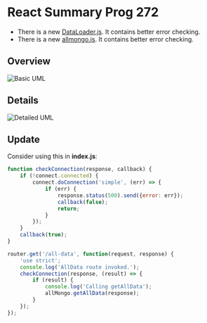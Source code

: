 # React Summary Prog 272

- There is a new [DataLoader.js][ndl]. It contains better error checking.
- There is a new [allmongo.js][amdb]. It contains better error checking.


## Overview

![Basic UML](https://s3.amazonaws.com/bucket01.elvenware.com/images/CongressUml.png)

## Details

![Detailed UML](https://s3.amazonaws.com/bucket01.elvenware.com/images/CongressDetailsUml.png)

## Update

Consider using this in **index.js**:

```javascript
function checkConnection(response, callback) {
    if (!connect.connected) {
        connect.doConnection('simple', (err) => {
            if (err) {
                response.status(500).send({error: err});
                callback(false);
                return;
            }
        });
    }
    callback(true);
}

router.get('/all-data', function(request, response) {
    'use strict';
    console.log('AllData route invoked.');
    checkConnection(response, (result) => {
        if (result) {
            console.log('Calling getAllData');
            allMongo.getAllData(response);
        }
    });
});
```

[ndl]: https://gist.github.com/charliecalvert/d9fc57f29e16de8970b88a3c89b9b410
[amdb]:https://gist.github.com/charliecalvert/a4ba71b3e195ad2810c0bfb3677f0e0f
